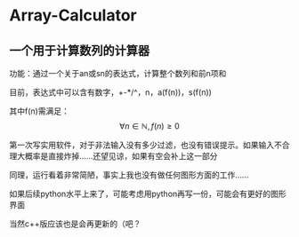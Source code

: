 # Array-Calculator
## 一个用于计算数列的计算器

功能：通过一个关于an或sn的表达式，计算整个数列和前n项和

目前，表达式中可以含有数字，+-*/^，n，a(f(n))，s(f(n))

其中f(n)需满足：
$$\forall n\in \mathbb{N} , f(n)\ge 0$$

第一次写实用软件，对于非法输入没有多少过滤，也没有错误提示。如果输入不合理大概率是直接炸掉……还望见谅，如果有空会补上这一部分

同理，运行看着非常简陋，事实上我也没有做任何图形方面的工作……

如果后续python水平上来了，可能考虑用python再写一份，可能会有更好的图形界面

当然c++版应该也是会再更新的（吧？
